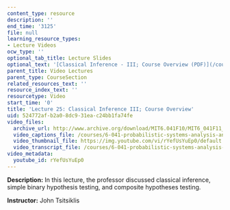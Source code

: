 ```yaml
---
content_type: resource
description: ''
end_time: '3125'
file: null
learning_resource_types:
- Lecture Videos
ocw_type: ''
optional_tab_title: Lecture Slides
optional_text: '[Classical Inference - III; Course Overview (PDF)](/courses/6-041-probabilistic-systems-analysis-and-applied-probability-fall-2010/resources/mit6_041f10_l25)'
parent_title: Video Lectures
parent_type: CourseSection
related_resources_text: ''
resource_index_text: ''
resourcetype: Video
start_time: '0'
title: 'Lecture 25: Classical Inference III; Course Overview'
uid: 524772af-b2a0-8dc9-31ea-c24bb1fa74fe
video_files:
  archive_url: http://www.archive.org/download/MIT6.041F10/MIT6_041F11_lec25_300k.mp4
  video_captions_file: /courses/6-041-probabilistic-systems-analysis-and-applied-probability-fall-2010/0ca36e15947f5e6b9ff7fe16a07c6c98_rYefUsYuEp0.vtt
  video_thumbnail_file: https://img.youtube.com/vi/rYefUsYuEp0/default.jpg
  video_transcript_file: /courses/6-041-probabilistic-systems-analysis-and-applied-probability-fall-2010/67d7cbf0f04183893a67158e3bcf52b0_rYefUsYuEp0.pdf
video_metadata:
  youtube_id: rYefUsYuEp0
---
```


**Description:** In this lecture, the professor discussed classical inference, simple binary hypothesis testing, and composite hypotheses testing.

**Instructor:** John Tsitsiklis



